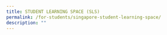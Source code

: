 ```yaml
---
title: STUDENT LEARNING SPACE (SLS)
permalink: /for-students/singapore-student-learning-space/
description: ""
---
```

